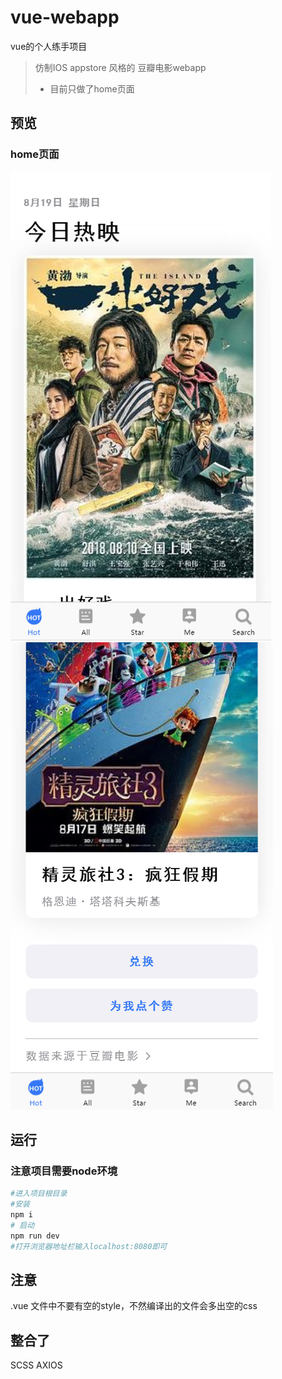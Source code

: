 # vue-webapp
vue的个人练手项目
> 仿制IOS appstore 风格的 豆瓣电影webapp
> - 目前只做了home页面

## 预览
### home页面
![home_page](https://raw.githubusercontent.com/w1301625107/vue-webapp/master/preview/Snipaste_home_1.png)
![home_page](https://raw.githubusercontent.com/w1301625107/vue-webapp/master/preview/Snipaste_home_2.png)

## 运行

### 注意项目需要node环境

```bash
#进入项目根目录
#安装
npm i
# 启动
npm run dev
#打开浏览器地址栏输入localhost:8080即可
```

## 注意
.vue 文件中不要有空的style，不然编译出的文件会多出空的css

## 整合了
SCSS
AXIOS
